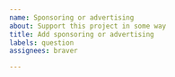 ```yaml
---
name: Sponsoring or advertising
about: Support this project in some way
title: Add sponsoring or advertising
labels: question
assignees: braver

---
```


<!--
There are some small costs involved in maintaining and hosting this website. Mostly the domain name, which sits currently at €13 per year but has been €21 and is bound to go up again. And coffee. Lot's of coffee.

If you want to help out in some way, you can donate at https://paypal.me/koenlageveen.

We're also open to working together with interested, and interesting, parties who want to some kind of sponsoring or limited advertising on the website. For reference, we have around 600 unique visitors every day.
-->
